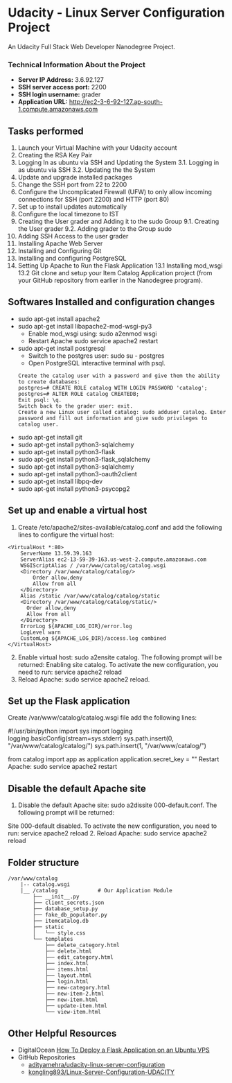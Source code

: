 # Udacity - Linux Server Configuration Project

An Udacity Full Stack Web Developer Nanodegree Project.

### Technical Information About the Project

- **Server IP Address:** 3.6.92.127
- **SSH server access port:** 2200
- **SSH login username:** grader
- **Application URL:** http://ec2-3-6-92-127.ap-south-1.compute.amazonaws.com

## Tasks performed
1. Launch your Virtual Machine with your Udacity account
2. Creating the RSA Key Pair
3. Logging In as ubuntu via SSH and Updating the System
    3.1. Logging in as ubuntu via SSH
    3.2. Updating the the System
4. Update and upgrade installed packages
5. Change the SSH port from 22 to 2200
6. Configure the Uncomplicated Firewall (UFW) to only allow incoming connections for SSH (port 2200) and HTTP (port 80)
7. Set up to install updates automatically
8. Configure the local timezone to IST
9. Creating the User grader and Adding it to the sudo Group
    9.1. Creating the User grader
    9.2. Adding grader to the Group sudo
10. Adding SSH Access to the user grader
11. Installing Apache Web Server
12. Installing and Configuring Git
13. Installing and configuring PostgreSQL
14. Setting Up Apache to Run the Flask Application
	13.1 Installing mod_wsgi
	13.2 Git clone and setup your Item Catalog Application project (from your GitHub repository from earlier in the Nanodegree program).
	
## Softwares Installed and configuration changes
* sudo apt-get install apache2
* sudo apt-get install libapache2-mod-wsgi-py3
	* Enable mod_wsgi using: sudo a2enmod wsgi
	* Restart Apache sudo service apache2 restart
* sudo apt-get install postgresql
	* Switch to the postgres user: sudo su - postgres
	* Open PostgreSQL interactive terminal with psql.
	```
  Create the catalog user with a password and give them the ability to create databases:
	postgres=# CREATE ROLE catalog WITH LOGIN PASSWORD 'catalog';
	postgres=# ALTER ROLE catalog CREATEDB;
	Exit psql: \q.
	Switch back to the grader user: exit.
	Create a new Linux user called catalog: sudo adduser catalog. Enter password and fill out information and give sudo privileges to catalog user.
  ```
* sudo apt-get install git
* sudo apt-get install python3-sqlalchemy
* sudo apt-get install python3-flask
* sudo apt-get install python3-flask_sqlalchemy
* sudo apt-get install python3-sqlalchemy
* sudo apt-get install python3-oauth2client
* sudo apt-get install libpq-dev
* sudo apt-get install python3-psycopg2

## Set up and enable a virtual host
1. Create /etc/apache2/sites-available/catalog.conf and add the following lines to configure the virtual host:
```
<VirtualHost *:80>
    ServerName 13.59.39.163
    ServerAlias ec2-13-59-39-163.us-west-2.compute.amazonaws.com
    WSGIScriptAlias / /var/www/catalog/catalog.wsgi
    <Directory /var/www/catalog/catalog/>
    	Order allow,deny
  	    Allow from all
    </Directory>
    Alias /static /var/www/catalog/catalog/static
    <Directory /var/www/catalog/catalog/static/>
  	  Order allow,deny
  	  Allow from all
    </Directory>
    ErrorLog ${APACHE_LOG_DIR}/error.log
    LogLevel warn
    CustomLog ${APACHE_LOG_DIR}/access.log combined
</VirtualHost>
```
2. Enable virtual host: sudo a2ensite catalog. The following prompt will be returned:
Enabling site catalog.
To activate the new configuration, you need to run:
  service apache2 reload
3. Reload Apache: sudo service apache2 reload.

## Set up the Flask application
Create /var/www/catalog/catalog.wsgi file add the following lines:

#!/usr/bin/python
import sys
import logging
logging.basicConfig(stream=sys.stderr)
sys.path.insert(0, "/var/www/catalog/catalog/")
sys.path.insert(1, "/var/www/catalog/")

from catalog import app as application
application.secret_key = "<Secret key>"
Restart Apache: sudo service apache2 restart

## Disable the default Apache site
1. Disable the default Apache site: sudo a2dissite 000-default.conf. The following prompt will be returned:

Site 000-default disabled.
To activate the new configuration, you need to run:
  service apache2 reload
2. Reload Apache: sudo service apache2 reload

## Folder structure
``` 
/var/www/catalog
    |-- catalog.wsgi
    |__ /catalog             # Our Application Module
        ├── __init__.py
		├── client_secrets.json
		├── database_setup.py
		├── fake_db_populator.py
		├── itemcatalog.db
		├── static
		│   └── style.css
		└── templates
			├── delete_category.html
			├── delete.html
			├── edit_category.html
			├── index.html
			├── items.html
			├── layout.html
			├── login.html
			├── new-category.html
			├── new-item-2.html
			├── new-item.html
			├── update-item.html
			└── view-item.html
```
## Other Helpful Resources

- DigitalOcean [How To Deploy a Flask Application on an Ubuntu VPS](https://www.digitalocean.com/community/tutorials/how-to-deploy-a-flask-application-on-an-ubuntu-vps)
- GitHub Repositories 
	- [adityamehra/udacity-linux-server-configuration](https://github.com/adityamehra/udacity-linux-server-configuration)
	- [kongling893/Linux-Server-Configuration-UDACITY](https://github.com/kongling893/Linux-Server-Configuration-UDACITY)
